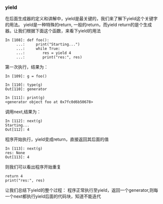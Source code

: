 ### yield
在后面生成器的定义和讲解中，yield是最关键的，我们来了解下yield这个关键字的用法。
yield是一种特殊的return, 一般的return，而yield return的是个生成器。让我们根据下面这个函数，来看下yield的用法
```
In [108]: def foo():
     ...:     print("Starting...")
     ...:     while True:
     ...:        res = yield 4
     ...:        print("res:", res)
```
第一次执行，结果为：
```
In [109]: g = foo()

In [110]: type(g)
Out[110]: generator

In [111]: print(g)
<generator object foo at 0x7fc0d6b50678>
```
调用next,结果为：
```
In [112]: next(g)
Starting...
Out[112]: 4
```
程序开始执行，yield变成return，直接返回其后面的值
```
In [113]: next(g)
res: None
Out[113]: 4
```
则我们可以看出程序开始重复
```
return 4
print("res:", res)
```
让我们总结下yield的整个过程：
程序正常执行至yield，返回一个generator,则每一个next都执行yield后面的代码块，知道不能迭代
